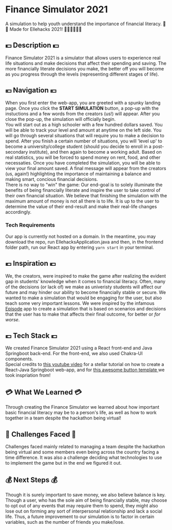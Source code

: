#  Finance Simulator 2021

A simulation to help youth understand the importance of financial literacy. 👾🤓 Made for Ellehacks 2021! 👩🏻‍💻👩🏽‍💻 

## 💵 Description 💵

Finance Simulator 2021 is a simulator that allows users to experience real life situations and make decisions that affect their spending and saving. The more financially literate decisions you make, the better off you will become as you progress through the levels (representing different stages of life).

## 💴 Navigation 💴

When you first enter the web-app, you are greeted with a spunky landing page. Once you click the <b>START SIMULATION</b> button, a pop-up with the instuctions and a few words from the creators (us!) will appear. After you close the pop-up, the simulation will officially begin. <br/>
You will start out as a high schooler with a few hundred dollars saved. You will be able to track your level and amount at anytime on the left side. You will go through several situations that will require you to make a decision to spend. After you finish a certain number of situations, you will 'level up' to become a university/college student (should you decide to enroll in a post-secondary institute), and then again to become a working adult. Based on real statistics, you will be forced to spend money on rent, food, and other necessaties. Once you have completed the simulation, you will be able to view your final amount saved. A final message will appear from the creators (us, again!) highlighting the importance of maintaining a balance and making smart, concious financial decisions. <br/>
There is no way to "win" the game: Our end-goal is to solely illuminate the benefits of being financially literate and inspire the user to take control of their own financial situation. We believe that finishing the simulation with the maximum amount of money is not all there is to life. It is up to the user to determine the value of their end-result and make their real-life changes accordingly. <br/>
### Tech Requirements
Our app is currently not hosted on a domain. In the meantime, you may download the repo, run EllehacksApplication.java and then, in the frontend folder path, run our React app by entering ```yarn start``` in your terminal.

## 💶 Inspiration 💶

We, the creators, were inspired to make the game after realizing the evident gap in students' knowledge when it comes to financial literacy. Often, many of the decisions (or lack of) we make as univeristy students will affect our future and may hinder our ability to become financially stable or secure. We wanted to make a simulation that would be engaging for the user, but also teach some very important lessons. We were inspired by the infamous <a href="https://www.episodeinteractive.com/">Episode</a> app to create a simulation that is based on scenarios and decisions that the user has to make that affects their final outcome, for better or <i>for worse</i>.

## 💷 Tech Stack 💷

We created Finance Simulator 2021 using a React front-end and Java Springboot back-end.
For the front-end, we also used Chakra-UI components.<br/>
Special credits to <a href="https://www.youtube.com/watch?v=5RA5NpxbioI">this youtube video</a> for a stellar tutorial on how to create a React-Java Springboot web-app, and for <a href="https://codepen.io/Eslam_Refa3y/pen/gOYrxrq">this awesome button template </a> we took inspriation from!

## 💳 What We Learned 💳

Through creating the Finance Simulator we learned about how important basic financial literacy may be to a person's life, as well as how to work together in a team despite the hackathon being virtual! 

## 💸 Challenges Faced 💸

Challenges faced mainly related to managing a team despite the hackathon being virtual and some members even being across the country facing a time difference. It was also a challenge deciding what technologies to use to implement the game but in the end we figured it out. 

## 💰 Next Steps 💰

Though it is surely important to save money, we also believe balance is key. Though a user, who has the sole aim of being financially stable, may choose to opt out of any events that may require them to spend, they might also lose out on forming any sort of interpersonal relationship and lack a social life. Thus, a future improvement to our simulation is to factor in certain variables, such as the number of friends you make/lose. <br/>
